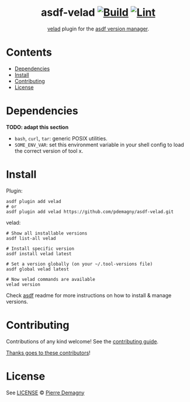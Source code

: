 <div align="center">

# asdf-velad [![Build](https://github.com/pdemagny/asdf-velad/actions/workflows/build.yml/badge.svg)](https://github.com/pdemagny/asdf-velad/actions/workflows/build.yml) [![Lint](https://github.com/pdemagny/asdf-velad/actions/workflows/lint.yml/badge.svg)](https://github.com/pdemagny/asdf-velad/actions/workflows/lint.yml)


[velad](https://kubevela.io/docs/installation/standalone) plugin for the [asdf version manager](https://asdf-vm.com).

</div>

# Contents

- [Dependencies](#dependencies)
- [Install](#install)
- [Contributing](#contributing)
- [License](#license)

# Dependencies

**TODO: adapt this section**

- `bash`, `curl`, `tar`: generic POSIX utilities.
- `SOME_ENV_VAR`: set this environment variable in your shell config to load the correct version of tool x.

# Install

Plugin:

```shell
asdf plugin add velad
# or
asdf plugin add velad https://github.com/pdemagny/asdf-velad.git
```

velad:

```shell
# Show all installable versions
asdf list-all velad

# Install specific version
asdf install velad latest

# Set a version globally (on your ~/.tool-versions file)
asdf global velad latest

# Now velad commands are available
velad version
```

Check [asdf](https://github.com/asdf-vm/asdf) readme for more instructions on how to
install & manage versions.

# Contributing

Contributions of any kind welcome! See the [contributing guide](contributing.md).

[Thanks goes to these contributors](https://github.com/pdemagny/asdf-velad/graphs/contributors)!

# License

See [LICENSE](LICENSE) © [Pierre Demagny](https://github.com/pdemagny/)
